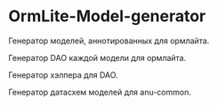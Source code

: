 OrmLite-Model-generator
=======================

Генератор моделей, аннотированных для ормлайта.

Генератор DAO каждой модели для ормлайта.

Генератор хэлпера для DAO.

Генератор датасхем моделей для anu-common.